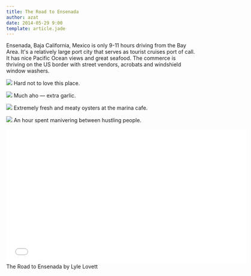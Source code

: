 ```yaml
---
title: The Road to Ensenada
author: azat
date: 2014-05-29 9:00
template: article.jade
---
```


Ensenada, Baja California, Mexico is only 9-11 hours driving from the Bay Area. It's a relatively large port city that serves as tourist cruises port of call. It has nice Pacific Ocean views and great seafood. The commerce is thriving on the US border with street vendors, acrobats and windshield window washers.


![](http://scontent-a.cdninstagram.com/hphotos-prn/t51.2885-15/1963154_1423660997884988_706200877_n.jpg)
Hard not to love this place.

![](http://photos-c.ak.instagram.com/hphotos-ak-frc/891333_242328732618938_1830829158_n.jpg)
Much aho — extra garlic.

![](http://photos-d.ak.instagram.com/hphotos-ak-prn/928226_376930915779707_1057103337_n.jpg)
Extremely fresh and meaty oysters at the marina cafe.


![](http://photos-e.ak.instagram.com/hphotos-ak-prn/1170533_630359280365420_1087288531_n.jpg)
An hour spent manivering between hustling people.

<iframe width="640" height="360" src="//www.youtube.com/embed/jKRsCWhszzw" frameborder="0" allowfullscreen></iframe>
The Road to Ensenada by Lyle Lovett
